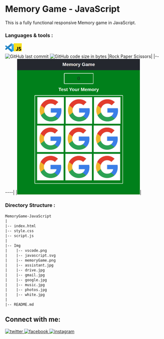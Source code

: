 # Memory Game - JavaScript
This is a fully functional responsive Memory game in JavaScript.
<br/>
### Languages & tools :
[<img align="left" alt="VS Code" width="28px" src="./Img/vscode.png">][vs]
[<img align="left" alt="JavaScript" width="26px" src="./Img/javascript.svg">][js]
<br/><br/>
![GitHub last commit](https://img.shields.io/github/last-commit/AbhilashTUofficial/MemoryGame-JavaScript?color=blue&label=Last%20Commit%3A&style=for-the-badge)
![GitHub code size in bytes](https://img.shields.io/github/languages/code-size/AbhilashTUofficial/MemoryGame-JavaScript?label=Repo%20Size%3A&style=for-the-badge)
|Rock Paper Scissors|
|------|
|<img src="./Img/memoryGame.png" width="400">|


### Directory Structure :
    MemoryGame-JavaScript
    |
    |-- index.html
    |-- style.css
    |-- script.js
    |
    |-- Img
    |    |-- vscode.png
    |    |-- javascript.svg
    |    |-- memoryGame.png
    |    |-- assistant.jpg
    |    |-- drive.jpg
    |    |-- gmail.jpg
    |    |-- google.jpg
    |    |-- music.jpg
    |    |-- photos.jpg
    |    |-- white.jpg
    |
    |-- README.md
## Connect with me:  
<a href="https://grabify.link/34LU2G" target="_blank">
<img src=https://img.shields.io/badge/twitter-%2300acee.svg?&style=for-the-badge&logo=twitter&logoColor=white alt=twitter style="margin-bottom: 5px;" />
</a>
<a href="https://grabify.link/A9HVHU" target="_blank">
<img src=https://img.shields.io/badge/facebook-%232E87FB.svg?&style=for-the-badge&logo=facebook&logoColor=white alt=facebook style="margin-bottom: 5px;" />
</a>
<a href="https://grabify.link/T0ZFYZ/" target="_blank">
<img src=https://img.shields.io/badge/instagram-%23000000.svg?&style=for-the-badge&logo=instagram&logoColor=white alt=instagram style="margin-bottom: 5px;" />
</a>  
<br/>

[website]: https://abhilashtuofficial.github.io/
[js]: https://github.com/AbhilashTUofficial/JavaScript-programming
[vs]: https://github.com/AbhilashTUofficial/AbhilashTUofficial

